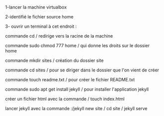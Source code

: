 1-lancer la machine virtualbox

2-identifié le fichier source home

3- ouvrir un terminal à cet endroit :

   commande cd / redirige vers la racine de la machine

   commande sudo chmod 777 home / qui donne les droits sur le dossier home

   commande mkdir sites / création du dossier site

   commande cd sites / pour se diriger dans le dossier que l'on vient de créer

   commande touch readme.txt / pour créer le fichier README.txt

   commande sudo apt get install jekyll / pour installer l'application jekyll
    
   créer un fichier html avec la commande / touch index.html
   
   lancer jekyll avec la commande :/jekyll new site
                                   / cd site
                                   / jekyll serve

                                   
